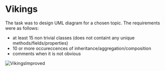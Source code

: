 # Vikings

The task was to design UML diagram for a chosen topic. The requirements were as follows:
  * at least 15 non trivial classes (does not containt any unique methods/fields/properties)
  * 10 or more occureccences of inheritance/aggregation/composition
  * comments when it is not obvious


![VikingsImproved](https://user-images.githubusercontent.com/45394303/113001815-75e1db00-9171-11eb-98a1-5e6ebc112ec7.png)

